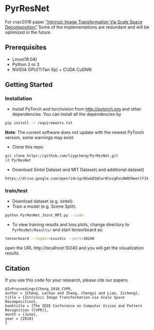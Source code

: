 # PyrResNet
For cvpr2018 paper ["Intrinsic Image Transformation Via Scale Space Decomposition"](https://arxiv.org/pdf/1805.10253.pdf)
Some of the implementations are redundant and will be optimized in the future.

## Prerequisites
- Linux(16.04)
- Python 2 or 3
- NVIDIA GPU(TiTan Xp) + CUDA CuDNN

## Getting Started
### Installation
- Install PyTorch and torchvision from http://pytorch.org and other dependencies.
You can install all the dependencies by
```bash
pip install -r requirements.txt
```
**Note**: The current software does not update with the newest PyTorch version, some warnings may exist.

- Clone this repo:
```bash
git clone https://github.com/liygcheng/PyrResNet.git
cd PyrResNet
```

- Download Sintel Dataset and MIT Dataset( and additional dataset)
```
https://drive.google.com/open?id=1gcNSwkDSQCwr8CezgRvL0WOX9wetlFIk
```
###  train/test
- Download dataset (e.g. sintel):
- Train a model (e.g. Scene Split):
```bash
python PyrResNet_Joint_MPI.py --cuda
```
- To view training results and loss plots, change directory to `PyrResNet/Results/` and start
tensorboard as:
```bash
tensorboard --logdir=LossVis --port=10240
```
open the URL http://localhost:10240 and you will get the visualization results.


## Citation
If you use this code for your research, please cite our papers.
```
@InProceedings{Cheng_2018_CVPR,
author = {Cheng, Lechao and Zhang, Chengyi and Liao, Zicheng},
title = {Intrinsic Image Transformation via Scale Space Decomposition},
booktitle = {The IEEE Conference on Computer Vision and Pattern Recognition (CVPR)},
month = {June},
year = {2018}
}




